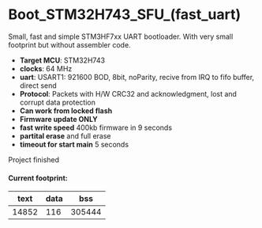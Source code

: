 # Boot_STM32H743_SFU_(fast_uart)
Small, fast and simple STM3HF7xx UART bootloader.
With very small footprint but without assembler code.

* **Target MCU**: STM32H743
* **clocks**: 64 MHz
* **uart**: USART1: 921600 BOD, 8bit, noParity, recive from IRQ to fifo buffer, direct send
* **Protocol**: Packets with H/W CRC32 and acknowledgment, lost and corrupt data protection
* **Can work from locked flash**
* **Firmware update ONLY**
* **fast write speed** 400kb firmware in 9 seconds
* **partital erase** and full erase
* **timeout for start main** 5 seconds

Project finished
#### Current footprint:
|text|data|bss|
|----|----|----|
|14852|116|305444|